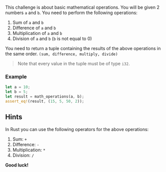 This challenge is about basic mathematical operations. You will be given 2 numbers `a` and `b`. You need to perform the following operations:

1. Sum of `a` and `b`
2. Difference of `a` and `b`
3. Multiplication of `a` and `b`
4. Division of `a` and `b` (`b` is not equal to 0)

You need to return a tuple containing the results of the above operations in the same order. `(sum, difference, multiply, divide)`

> Note that every value in the tuple must be of type `i32`.

### Example

```rust
let a = 10;
let b = 5;
let result = math_operations(a, b);
assert_eq!(result, (15, 5, 50, 2));
```

## Hints

In Rust you can use the following operators for the above operations:

1. Sum: `+`
2. Difference: `-`
3. Multiplication: `*`
4. Division: `/`

**Good luck!**
